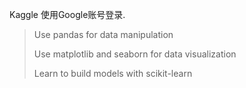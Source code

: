 Kaggle 使用Google账号登录.

> Use pandas for data manipulation
>
> Use matplotlib and seaborn for data visualization
>
> Learn to build models with scikit-learn



